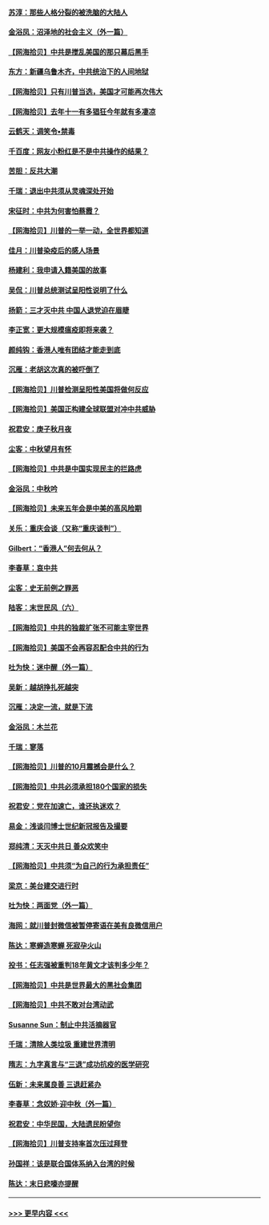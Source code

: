 #### [苏淳：那些人格分裂的被洗脑的大陆人](../pages/nsc993/n12467858.md?t=10120702) 
#### [金浴凤：沼泽地的社会主义（外一篇）](../pages/nsc993/n12467792.md?t=10120702) 
#### [【网海拾贝】中共是搅乱美国的那只幕后黑手](../pages/nsc993/n12467700.md?t=10120702) 
#### [东方：新疆乌鲁木齐，中共统治下的人间地狱](../pages/nsc993/n12466075.md?t=10120702) 
#### [【网海拾贝】只有川普当选，美国才可能再次伟大](../pages/nsc993/n12466013.md?t=10120702) 
#### [【网海拾贝】去年十一有多猖狂今年就有多凄凉](../pages/nsc993/n12463649.md?t=10120702) 
#### [云鹤天：调笑令▪禁毒](../pages/nsc993/n12462975.md?t=10120702) 
#### [千百度：网友小粉红是不是中共操作的结果？](../pages/nsc993/n12461025.md?t=10120702) 
#### [苦胆：反共大潮](../pages/nsc993/n12459469.md?t=10120702) 
#### [千瑞：退出中共须从灵魂深处开始](../pages/nsc993/n12459437.md?t=10120702) 
#### [宋征时：中共为何害怕蔡霞？](../pages/nsc993/n12459097.md?t=10120702) 
#### [【网海拾贝】川普的一举一动，全世界都知道](../pages/nsc993/n12458825.md?t=10120702) 
#### [佳月：川普染疫后的感人场景](../pages/nsc993/n12456994.md?t=10120702) 
#### [杨建利：我申请入籍美国的故事](../pages/nsc993/n12455635.md?t=10120702) 
#### [吴侃：川普总统测试呈阳性说明了什么](../pages/nsc993/n12451869.md?t=10120702) 
#### [扬箭：三才灭中共 中国人退党迫在眉睫](../pages/nsc993/n12451842.md?t=10120702) 
#### [李正宽：更大规模瘟疫即将来袭？](../pages/nsc993/n12451455.md?t=10120702) 
#### [颜纯钩：香港人唯有团结才能走到底](../pages/nsc993/n12450870.md?t=10120702) 
#### [沉雁：老胡这次真的被吓倒了](../pages/nsc993/n12449796.md?t=10120702) 
#### [【网海拾贝】川普检测呈阳性美国将做何反应](../pages/nsc993/n12449042.md?t=10120702) 
#### [【网海拾贝】美国正构建全球联盟对冲中共威胁](../pages/nsc993/n12446580.md?t=10120702) 
#### [祝君安：庚子秋月夜](../pages/nsc993/n12445870.md?t=10120702) 
#### [尘客：中秋望月有怀](../pages/nsc993/n12444632.md?t=10120702) 
#### [【网海拾贝】中共是中国实现民主的拦路虎](../pages/nsc993/n12443573.md?t=10120702) 
#### [金浴凤：中秋吟](../pages/nsc993/n12441773.md?t=10120702) 
#### [【网海拾贝】未来五年会是中美的高风险期](../pages/nsc993/n12440760.md?t=10120702) 
#### [关乐：重庆会谈（又称“重庆谈判”）](../pages/nsc993/n12437525.md?t=10120702) 
#### [Gilbert：“香港人”何去何从？](../pages/nsc993/n12435894.md?t=10120702) 
#### [李春草：哀中共](../pages/nsc993/n12435874.md?t=10120702) 
#### [尘客：史无前例之罪恶](../pages/nsc993/n12435762.md?t=10120702) 
#### [陆客：末世民风（六）](../pages/nsc993/n12435354.md?t=10120702) 
#### [【网海拾贝】中共的独裁扩张不可能主宰世界](../pages/nsc993/n12435151.md?t=10120702) 
#### [【网海拾贝】美国不会再容忍配合中共的行为](../pages/nsc993/n12433808.md?t=10120702) 
#### [吐为快：迷中醒（外一篇）](../pages/nsc993/n12433585.md?t=10120702) 
#### [吴新：越胡挣扎死越突](../pages/nsc993/n12433562.md?t=10120702) 
#### [沉雁：决定一流，就是下流](../pages/nsc993/n12432128.md?t=10120702) 
#### [金浴凤：木兰花](../pages/nsc993/n12432124.md?t=10120702) 
#### [千瑞：寥落](../pages/nsc993/n12432071.md?t=10120702) 
#### [【网海拾贝】川普的10月震撼会是什么？](../pages/nsc993/n12431624.md?t=10120702) 
#### [【网海拾贝】中共必须承担180个国家的损失](../pages/nsc993/n12428893.md?t=10120702) 
#### [祝君安：党在加速亡，谁还执迷欢？](../pages/nsc993/n12428652.md?t=10120702) 
#### [易金：浅谈闫博士世纪新冠报告及撮要](../pages/nsc993/n12426822.md?t=10120702) 
#### [郑纯清：天灭中共日 善众欢笑中](../pages/nsc993/n12426784.md?t=10120702) 
#### [【网海拾贝】中共须“为自己的行为承担责任”](../pages/nsc993/n12426067.md?t=10120702) 
#### [梁京：美台建交进行时](../pages/nsc993/n12424066.md?t=10120702) 
#### [吐为快：两面党（外一篇）](../pages/nsc993/n12424043.md?t=10120702) 
#### [海网：就川普封微信被暂停寄语在美有良微信用户](../pages/nsc993/n12424021.md?t=10120702) 
#### [陈达：寒蝉造寒蝉 死寂孕火山](../pages/nsc993/n12423958.md?t=10120702) 
#### [投书：任志强被重判18年黄文才该判多少年？](../pages/nsc993/n12423672.md?t=10120702) 
#### [【网海拾贝】中共是世界最大的黑社会集团](../pages/nsc993/n12423543.md?t=10120702) 
#### [【网海拾贝】中共不敢对台湾动武](../pages/nsc993/n12421418.md?t=10120702) 
#### [Susanne Sun：制止中共活摘器官](../pages/nsc993/n12419654.md?t=10120702) 
#### [千瑞：清除人类垃圾 重建世界清明](../pages/nsc993/n12419414.md?t=10120702) 
#### [隋志：九字真言与“三退”成功抗疫的医学研究](../pages/nsc993/n12419248.md?t=10120702) 
#### [伍新：未来属良善 三退赶紧办](../pages/nsc993/n12418496.md?t=10120702) 
#### [李春草：念奴娇·迎中秋（外一篇）](../pages/nsc993/n12418465.md?t=10120702) 
#### [祝君安：中华民国，大陆遗民盼望你](../pages/nsc993/n12418089.md?t=10120702) 
#### [【网海拾贝】川普支持率首次压过拜登](../pages/nsc993/n12418050.md?t=10120702) 
#### [孙国祥：该是联合国体系纳入台湾的时候](../pages/nsc993/n12417369.md?t=10120702) 
#### [陈达：末日悲嚎亦提醒](../pages/nsc993/n12416736.md?t=10120702) 

----
#### [ >>> 更早内容 <<< ](../indexes/nsc993-earlier.md)
